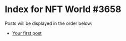 # Index for NFT World #3658
Posts will be displayed in the order below:

- [Your first post](./001-first.md)

